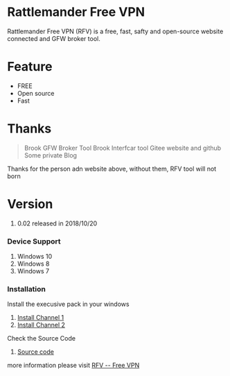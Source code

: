﻿# Rattlemander Free VPN


Rattlemander Free VPN (RFV) is a free, fast, safty and open-source website connected and GFW broker tool.
# Feature
  - FREE
  - Open source
  - Fast


# Thanks
> Brook GFW Broker Tool
> Brook Interfcar tool
> Gitee website and github
> Some private Blog

Thanks for the person adn website above, without them, RFV tool will not born

# Version
1. 0.02  released in 2018/10/20

### Device Support
1. Windows 10
2. Windows 8
3. Windows 7

### Installation


Install the execusive pack in your windows 
1. [Install Channel 1](http://223.94.4.146:91/file/download?code=C42973E16F7795C5)
2. [Install Channel 2](https://gitee.com/wyatthuang/Free-VPN/attach_files)

Check the Source Code
1. [Source code](https://gitee.com/wyatthuang/Free-VPN)

more information please visit [RFV -- Free VPN](https://wyatthuang.gitee.io/rfv_page/)
